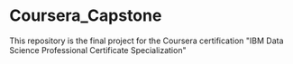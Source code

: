 # Coursera_Capstone
This repository is the final project for the Coursera certification "IBM Data Science Professional Certificate Specialization"
